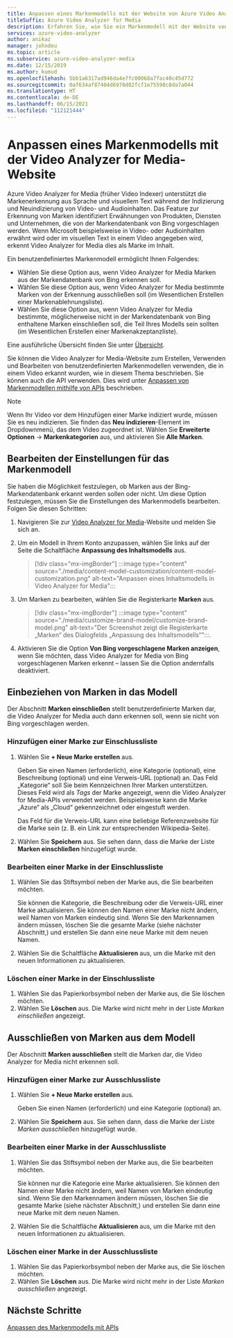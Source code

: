 ```yaml
---
title: Anpassen eines Markenmodells mit der Website von Azure Video Analyzer for Media (früher Video Indexer)
titleSuffix: Azure Video Analyzer for Media
description: Erfahren Sie, wie Sie ein Markenmodell mit der Website von Azure Video Analyzer for Media (früher Video Indexer) anpassen.
services: azure-video-analyzer
author: anikaz
manager: johndeu
ms.topic: article
ms.subservice: azure-video-analyzer-media
ms.date: 12/15/2019
ms.author: kumud
ms.openlocfilehash: 5bb1a6317ad946da4e7fc00068a7fac40c45d772
ms.sourcegitcommit: 0af634af87404d6970d82fcf1e75598c8da7a044
ms.translationtype: HT
ms.contentlocale: de-DE
ms.lasthandoff: 06/15/2021
ms.locfileid: "112121444"
---
```

# <a name="customize-a-brands-model-with-the-video-analyzer-for-media-website"></a>Anpassen eines Markenmodells mit der Video Analyzer for Media-Website

Azure Video Analyzer for Media (früher Video Indexer) unterstützt die Markenerkennung aus Sprache und visuellem Text während der Indizierung und Neuindizierung von Video- und Audioinhalten. Das Feature zur Erkennung von Marken identifiziert Erwähnungen von Produkten, Diensten und Unternehmen, die von der Markendatenbank von Bing vorgeschlagen werden. Wenn Microsoft beispielsweise in Video- oder Audioinhalten erwähnt wird oder im visuellen Text in einem Video angegeben wird, erkennt Video Analyzer for Media dies als Marke im Inhalt.

Ein benutzerdefiniertes Markenmodell ermöglicht Ihnen Folgendes:

- Wählen Sie diese Option aus, wenn Video Analyzer for Media Marken aus der Markendatenbank von Bing erkennen soll.
- Wählen Sie diese Option aus, wenn Video Analyzer for Media bestimmte Marken von der Erkennung ausschließen soll (im Wesentlichen Erstellen einer Markenablehnungsliste).
- Wählen Sie diese Option aus, wenn Video Analyzer for Media bestimmte, möglicherweise nicht in der Markendatenbank von Bing enthaltene Marken einschließen soll, die Teil Ihres Modells sein sollten (im Wesentlichen Erstellen einer Markenakzeptanzliste).

Eine ausführliche Übersicht finden Sie unter [Übersicht](customize-brands-model-overview.md).

Sie können die Video Analyzer for Media-Website zum Erstellen, Verwenden und Bearbeiten von benutzerdefinierten Markenmodellen verwenden, die in einem Video erkannt wurden, wie in diesem Thema beschrieben. Sie können auch die API verwenden. Dies wird unter [Anpassen von Markenmodellen mithilfe von APIs](customize-brands-model-with-api.md) beschrieben.

> [!NOTE]
> Wenn Ihr Video vor dem Hinzufügen einer Marke indiziert wurde, müssen Sie es neu indizieren. Sie finden das **Neu indizieren**-Element im Dropdownmenü, das dem Video zugeordnet ist. Wählen Sie **Erweiterte Optionen** -> **Markenkategorien** aus, und aktivieren Sie **Alle Marken**.

## <a name="edit-brands-model-settings"></a>Bearbeiten der Einstellungen für das Markenmodell

Sie haben die Möglichkeit festzulegen, ob Marken aus der Bing-Markendatenbank erkannt werden sollen oder nicht. Um diese Option festzulegen, müssen Sie die Einstellungen des Markenmodells bearbeiten. Folgen Sie diesen Schritten:

1. Navigieren Sie zur [Video Analyzer for Media](https://www.videoindexer.ai/)-Website und melden Sie sich an.
1. Um ein Modell in Ihrem Konto anzupassen, wählen Sie links auf der Seite die Schaltfläche **Anpassung des Inhaltsmodells** aus.

    > [!div class="mx-imgBorder"]
    > :::image type="content" source="./media/content-model-customization/content-model-customization.png" alt-text="Anpassen eines Inhaltsmodells in Video Analyzer for Media":::
1. Um Marken zu bearbeiten, wählen Sie die Registerkarte **Marken** aus.

    > [!div class="mx-imgBorder"]
    > :::image type="content" source="./media/customize-brand-model/customize-brand-model.png" alt-text="Der Screenshot zeigt die Registerkarte „Marken“ des Dialogfelds „Anpassung des Inhaltsmodells“":::.
1. Aktivieren Sie die Option **Von Bing vorgeschlagene Marken anzeigen**, wenn Sie möchten, dass Video Analyzer for Media von Bing vorgeschlagenen Marken erkennt – lassen Sie die Option andernfalls deaktiviert.

## <a name="include-brands-in-the-model"></a>Einbeziehen von Marken in das Modell

Der Abschnitt **Marken einschließen** stellt benutzerdefinierte Marken dar, die Video Analyzer for Media auch dann erkennen soll, wenn sie nicht von Bing vorgeschlagen werden.  

### <a name="add-a-brand-to-include-list"></a>Hinzufügen einer Marke zur Einschlussliste

1. Wählen Sie **+ Neue Marke erstellen** aus.

    Geben Sie einen Namen (erforderlich), eine Kategorie (optional), eine Beschreibung (optional) und eine Verweis-URL (optional) an.
    Das Feld „Kategorie“ soll Sie beim Kennzeichnen Ihrer Marken unterstützen. Dieses Feld wird als *Tags* der Marke angezeigt, wenn die Video Analyzer for Media-APIs verwendet werden. Beispielsweise kann die Marke „Azure“ als „Cloud“ gekennzeichnet oder eingestuft werden.

    Das Feld für die Verweis-URL kann eine beliebige Referenzwebsite für die Marke sein (z. B. ein Link zur entsprechenden Wikipedia-Seite).

2. Wählen Sie **Speichern** aus. Sie sehen dann, dass die Marke der Liste **Marken einschließen** hinzugefügt wurde.

### <a name="edit-a-brand-on-the-include-list"></a>Bearbeiten einer Marke in der Einschlussliste

1. Wählen Sie das Stiftsymbol neben der Marke aus, die Sie bearbeiten möchten.

    Sie können die Kategorie, die Beschreibung oder die Verweis-URL einer Marke aktualisieren. Sie können den Namen einer Marke nicht ändern, weil Namen von Marken eindeutig sind. Wenn Sie den Markennamen ändern müssen, löschen Sie die gesamte Marke (siehe nächster Abschnitt,) und erstellen Sie dann eine neue Marke mit dem neuen Namen.

2. Wählen Sie die Schaltfläche **Aktualisieren** aus, um die Marke mit den neuen Informationen zu aktualisieren.

### <a name="delete-a-brand-on-the-include-list"></a>Löschen einer Marke in der Einschlussliste

1. Wählen Sie das Papierkorbsymbol neben der Marke aus, die Sie löschen möchten.
2. Wählen Sie **Löschen** aus. Die Marke wird nicht mehr in der Liste *Marken einschließen* angezeigt.

## <a name="exclude-brands-from-the-model"></a>Ausschließen von Marken aus dem Modell

Der Abschnitt **Marken ausschließen** stellt die Marken dar, die Video Analyzer for Media nicht erkennen soll.

### <a name="add-a-brand-to-exclude-list"></a>Hinzufügen einer Marke zur Ausschlussliste

1. Wählen Sie **+ Neue Marke erstellen** aus.

    Geben Sie einen Namen (erforderlich) und eine Kategorie (optional) an.

2. Wählen Sie **Speichern** aus. Sie sehen dann, dass die Marke der Liste *Marken ausschließen* hinzugefügt wurde.

### <a name="edit-a-brand-on-the-exclude-list"></a>Bearbeiten einer Marke in der Ausschlussliste

1. Wählen Sie das Stiftsymbol neben der Marke aus, die Sie bearbeiten möchten.

    Sie können nur die Kategorie eine Marke aktualisieren. Sie können den Namen einer Marke nicht ändern, weil Namen von Marken eindeutig sind. Wenn Sie den Markennamen ändern müssen, löschen Sie die gesamte Marke (siehe nächster Abschnitt,) und erstellen Sie dann eine neue Marke mit dem neuen Namen.

2. Wählen Sie die Schaltfläche **Aktualisieren** aus, um die Marke mit den neuen Informationen zu aktualisieren.

### <a name="delete-a-brand-on-the-exclude-list"></a>Löschen einer Marke in der Ausschlussliste

1. Wählen Sie das Papierkorbsymbol neben der Marke aus, die Sie löschen möchten.
2. Wählen Sie **Löschen** aus. Die Marke wird nicht mehr in der Liste *Marken ausschließen* angezeigt.

## <a name="next-steps"></a>Nächste Schritte

[Anpassen des Markenmodells mit APIs](customize-brands-model-with-api.md)
